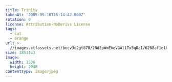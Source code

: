 ```yaml
---
title: Trinity
takenAt: '2005-05-10T15:14:42.000Z'
rotation: 0
license: Attribution-NoDerivs License
tags:
  - cat
  - orange
url: >-
  //images.ctfassets.net/bncv3c2gt878/2Nd3pWmEheVGAl1Tx5qDaI/6288af1e1ba5db1c7c3635229661188c/trinity_4321110687_o
size: 3853143
image:
  width: 1536
  height: 2048
contentType: image/jpeg
---
```


